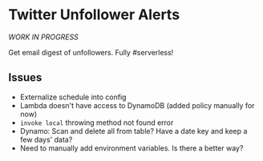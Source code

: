 # Twitter Unfollower Alerts

_WORK IN PROGRESS_

Get email digest of unfollowers. Fully #serverless!

## Issues

- Externalize schedule into config
- Lambda doesn't have access to DynamoDB (added policy manually for now)
- `invoke local` throwing method not found error
- Dynamo: Scan and delete all from table? Have a date key and keep a few days' data?
- Need to manually add environment variables. Is there a better way? 
